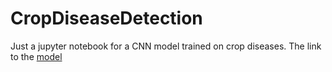 # CropDiseaseDetection
Just a jupyter notebook for a CNN model trained on crop diseases.
The link to the [model](https://drive.google.com/file/d/1gpK4GKapNythFnf-5SG92VeeF_pqNMjV/view?usp=sharing)
